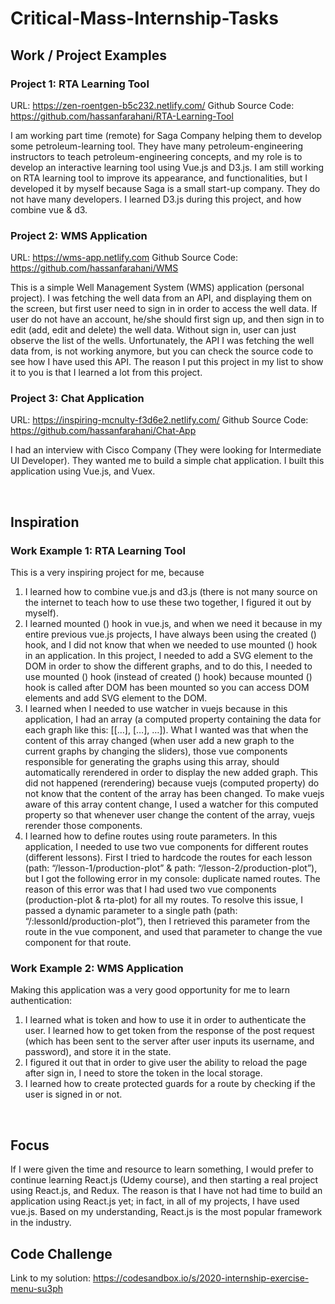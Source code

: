 # Critical-Mass-Internship-Tasks

## Work / Project Examples

### Project 1: RTA Learning Tool

URL: https://zen-roentgen-b5c232.netlify.com/
Github Source Code: https://github.com/hassanfarahani/RTA-Learning-Tool

I am working part time (remote) for Saga Company helping them to develop some petroleum-learning tool. They have many petroleum-engineering instructors to teach petroleum-engineering concepts, and my role is to develop an interactive learning tool using Vue.js and D3.js. I am still working on RTA learning tool to improve its appearance, and functionalities, but I developed it by myself because Saga is a small start-up company. They do not have many developers. I learned D3.js during this project, and how combine vue & d3.


### Project 2: WMS Application 

URL: https://wms-app.netlify.com
Github Source Code: https://github.com/hassanfarahani/WMS

This is a simple Well Management System (WMS) application (personal project). I was fetching the well data from an API, and displaying them on the screen, but first user need to sign in in order to access the well data. If user do not have an account, he/she should first sign up, and then sign in to edit (add, edit and delete) the well data. Without sign in, user can just observe the list of the wells. Unfortunately, the API I was fetching the well data from, is not working anymore, but you can check the source code to see how I have used this API. The reason I put this project in my list to show it to you is that I learned a lot from this project.


### Project 3: Chat Application 

URL: https://inspiring-mcnulty-f3d6e2.netlify.com/
Github Source Code: https://github.com/hassanfarahani/Chat-App

I had an interview with Cisco Company (They were looking for Intermediate UI Developer). They wanted me to build a simple chat application. I built this application using Vue.js, and Vuex.

 
## Inspiration

### Work Example 1: RTA Learning Tool

This is a very inspiring project for me, because 
1.	I learned how to combine vue.js and d3.js (there is not many source on the internet to teach how to use these two together, I figured it out by myself). 
2.	I learned mounted () hook in vue.js, and when we need it because in my entire previous vue.js projects, I have always been using the created () hook, and I did not know that when we needed to use mounted () hook in an application. In this project, I needed to add a SVG element to the DOM in order to show the different graphs, and to do this, I needed to use mounted () hook (instead of created () hook) because mounted () hook is called after DOM has been mounted so you can access DOM elements and add SVG element to the DOM.
3.	I learned when I needed to use watcher in vuejs because in this application, I had an array (a computed property containing the data for each graph like this: [[…], […], …]). What I wanted was that when the content of this array changed (when user add a new graph to the current graphs by changing the sliders), those vue components responsible for generating the graphs using this array, should automatically rerendered in order to display the new added graph. This did not happened (rerendering) because vuejs (computed property) do not know that the content of the array has been changed. To make vuejs aware of this array content change, I used a watcher for this computed property so that whenever user change the content of the array, vuejs rerender those components. 
4.	I learned how to define routes using route parameters. In this application, I needed to use two vue components for different routes (different lessons). First I tried to hardcode the routes for each lesson (path: “/lesson-1/production-plot” & path: “/lesson-2/production-plot”), but I got the following error in my console: duplicate named routes. The reason of this error was that I had used two vue components (production-plot & rta-plot) for all my routes. To resolve this issue, I passed a dynamic parameter to a single path (path: “/:lessonId/production-plot”), then I retrieved this parameter from the route in the vue component, and used that parameter to change the vue component for that route.



### Work Example 2: WMS Application

Making this application was a very good opportunity for me to learn authentication:
1.	I learned what is token and how to use it in order to authenticate the user. I learned how to get token from the response of the post request (which has been sent to the server after user inputs its username, and password), and store it in the state. 
2.	I figured it out that in order to give user the ability to reload the page after sign in, I need to store the token in the local storage.
3.	I learned how to create protected guards for a route by checking if the user is signed in or not.

 
## Focus

If I were given the time and resource to learn something, I would prefer to continue learning React.js (Udemy course), and then starting a real project using React.js, and Redux. The reason is that I have not had time to build an application using React.js yet; in fact, in all of my projects, I have used vue.js. Based on my understanding, React.js is the most popular framework in the industry. 

## Code Challenge
Link to my solution: https://codesandbox.io/s/2020-internship-exercise-menu-su3ph
